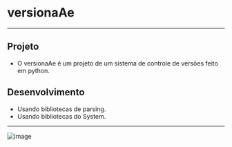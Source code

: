 # versionaAe

---

## Projeto
* O versionaAe é um projeto de um sistema de controle de versões feito em python. 
 
## Desenvolvimento
* Usando bibliotecas de parsing.
* Usando bibliotecas do System.

---


![image](https://user-images.githubusercontent.com/41628589/124358774-31465f80-dbf8-11eb-812f-5041d19445c6.png)

